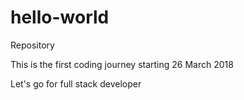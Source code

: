 # hello-world
Repository

This is the first coding journey starting 26 March 2018

Let's go for full stack developer
